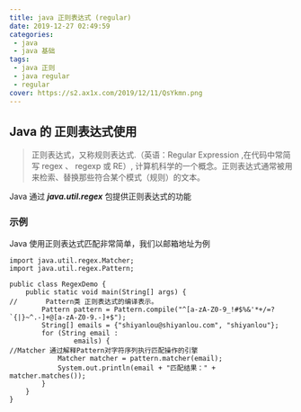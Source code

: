 ```yaml
---
title: java 正则表达式 (regular)
date: 2019-12-27 02:49:59
categories:
 - java
 - java 基础
tags:
 - java 正则
 - java regular
 - regular
cover: https://s2.ax1x.com/2019/12/11/QsYkmn.png
---
```


## Java 的 正则表达式使用

> 正则表达式，又称规则表达式.（英语：Regular Expression ,在代码中常简写 regex 、 regexp 或 RE）, 计算机科学的一个概念。正则表达式通常被用来检索、替换那些符合某个模式（规则）的文本。

Java 通过 ***java.util.regex*** 包提供正则表达式的功能

### 示例

Java 使用正则表达式匹配非常简单，我们以邮箱地址为例

```
import java.util.regex.Matcher;
import java.util.regex.Pattern;

public class RegexDemo {
    public static void main(String[] args) {
//       Pattern类 正则表达式的编译表示。
        Pattern pattern = Pattern.compile("^[a-zA-Z0-9_!#$%&'*+/=?`{|}~^.-]+@[a-zA-Z0-9.-]+$");
        String[] emails = {"shiyanlou@shiyanlou.com", "shiyanlou"};
        for (String email :
                emails) {
//Matcher 通过解释Pattern对字符序列执行匹配操作的引擎
            Matcher matcher = pattern.matcher(email);
            System.out.println(email + "匹配结果：" + matcher.matches());
        }
    }
}
```
